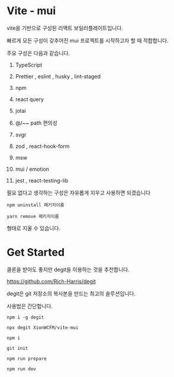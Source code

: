 # Vite - mui

vite을 기반으로 구성된 리액트 보일러플레이트입니다.

빠르게 모든 구성이 갖추어진 mui 프로젝트를 시작하고자 할 때 적합합니다.

주요 구성은 다음과 같습니다.

1. TypeScript

2. Prettier , eslint , husky , lint-staged

3. npm

4. react query

5. jotai

6. @/~~ path 편의성

7. svgr

8. zod , react-hook-form

9. msw

10. mui / emotion

11. jest , react-testing-lib

필요 없다고 생각하는 구성은 자유롭게 지우고 사용하면 되겠습니다

```
npm uninstall 패키지이름
```

```
yarn remove 패키지이름
```

형태로 지울 수 있습니다.

# Get Started

클론을 받아도 좋지만 degit을 이용하는 것을 추천합니다.

https://github.com/Rich-Harris/degit

degit은 git 저장소의 복사본을 만드는 최고의 솔루션입니다.

사용법은 간단합니다.

```
npm i -g degit

npx degit XionWCFM/vite-mui

npm i

git init

npm run prepare

npm run dev

```


